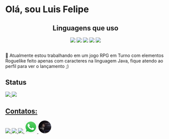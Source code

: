 # Olá, sou Luis Felipe

<div style="text-align: center;">
    <h2>Linguagens que uso</h2>
    <img src="https://cdn.jsdelivr.net/gh/devicons/devicon/icons/java/java-original.svg" width="40px" />
    <img src="https://cdn.jsdelivr.net/gh/devicons/devicon/icons/python/python-original.svg" width="40px" />
    <img src="https://cdn.jsdelivr.net/gh/devicons/devicon/icons/html5/html5-original.svg" width="40px" />
    <img src="https://cdn.jsdelivr.net/gh/devicons/devicon/icons/css3/css3-original.svg" width="40px" />
    <img src="https://cdn.jsdelivr.net/gh/devicons/devicon/icons/unity/unity-original.svg" width="40px" />
</div>

<div>
          <h2></h2>
          <p>🔭 Atualmente estou trabalhando em um jogo RPG em Turno com elementos Roguelike feito apenas com caracteres na linguagem Java, fique atendo ao perfil para ver o lançamento ;)
</p>
</div>
 
<div>
          <h2>Status</h2>
<a href="https://github.com/Luis01Felipe">
<img loading="lazy" height="180em" src="https://github-readme-stats.vercel.app/api/top-langs/?username=Luis01Felipe&layout=compact&langs_count=7&theme=dracula"/>
<img loading="lazy" height="180em" src="https://github-readme-stats.vercel.app/api?username=Luis01Felipe&show_icons=true&theme=dracula&include_all_commits=true&count_private=true"/>
</div>

<div>
<h2>Contatos:</h2>
<a href="https://www.linkedin.com/in/luis-felipe-moraes-gomes-couto-b10781201/" target="_blank">
           <img src="https://cdn.jsdelivr.net/gh/devicons/devicon/icons/linkedin/linkedin-original.svg" width=40px/>
</a>
<a href="https://discord.gg/beater01" target="_blank">
            <img src="https://images-eds-ssl.xboxlive.com/image?url=Q_rwcVSTCIytJ0KOzcjWTYl.n38D8jlKWXJx7NRJmQKBAEDCgtTAQ0JS02UoaiwRCHTTX1RAopljdoYpOaNfVf5nBNvbwGfyR5n4DAs0DsOwxSO9puiT_GgKqinHT8HsW8VYeiiuU1IG3jY69EhnsQ--&format=source" width=40px>
</a>
<a href="mailto:luislf.tlhf@gmail.com" target="_blank">
           <img src="https://planet.s3.us-east-1.wasabisys.com/2022/02/gmail-tests-its-new-look-and-will-make-the-total.jpg" width=67px/>
</a>
<a href="https://wa.me/5511989583064?text=Olá,%20gostaria%20de%20falar%20com%20você." target="_blank">
            <img src="whats-logo.jpg" width=40px>
</a>
<a href="https://luis01felipe.github.io/LuisFelipe.github.io/index.html">
            <img src="background-logo_sphere.png" width=40px>
</a>
</div>

